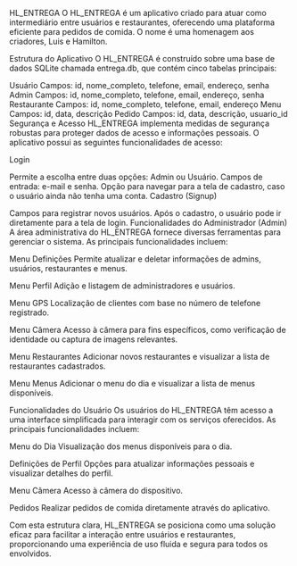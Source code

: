 HL_ENTREGA
O HL_ENTREGA é um aplicativo criado para atuar como intermediário entre usuários e restaurantes, oferecendo uma plataforma eficiente para pedidos de comida. O nome é uma homenagem aos criadores, Luis e Hamilton.

Estrutura do Aplicativo
O HL_ENTREGA é construído sobre uma base de dados SQLite chamada entrega.db, que contém cinco tabelas principais:

Usuário
Campos: id, nome_completo, telefone, email, endereço, senha
Admin
Campos: id, nome_completo, telefone, email, endereço, senha
Restaurante
Campos: id, nome_completo, telefone, email, endereço
Menu
Campos: id, data, descrição
Pedido
Campos: id, data, descrição, usuario_id
Segurança e Acesso
HL_ENTREGA implementa medidas de segurança robustas para proteger dados de acesso e informações pessoais. O aplicativo possui as seguintes funcionalidades de acesso:

Login

Permite a escolha entre duas opções: Admin ou Usuário.
Campos de entrada: e-mail e senha.
Opção para navegar para a tela de cadastro, caso o usuário ainda não tenha uma conta.
Cadastro (Signup)

Campos para registrar novos usuários.
Após o cadastro, o usuário pode ir diretamente para a tela de login.
Funcionalidades do Administrador (Admin)
A área administrativa do HL_ENTREGA fornece diversas ferramentas para gerenciar o sistema. As principais funcionalidades incluem:

Menu Definições
Permite atualizar e deletar informações de admins, usuários, restaurantes e menus.

Menu Perfil
Adição e listagem de administradores e usuários.

Menu GPS
Localização de clientes com base no número de telefone registrado.

Menu Câmera
Acesso à câmera para fins específicos, como verificação de identidade ou captura de imagens relevantes.

Menu Restaurantes
Adicionar novos restaurantes e visualizar a lista de restaurantes cadastrados.

Menu Menus
Adicionar o menu do dia e visualizar a lista de menus disponíveis.

Funcionalidades do Usuário
Os usuários do HL_ENTREGA têm acesso a uma interface simplificada para interagir com os serviços oferecidos. As principais funcionalidades incluem:

Menu do Dia
Visualização dos menus disponíveis para o dia.

Definições de Perfil
Opções para atualizar informações pessoais e visualizar detalhes do perfil.

Menu Câmera
Acesso à câmera do dispositivo.

Pedidos
Realizar pedidos de comida diretamente através do aplicativo.

Com esta estrutura clara, HL_ENTREGA se posiciona como uma solução eficaz para facilitar a interação entre usuários e restaurantes, proporcionando uma experiência de uso fluida e segura para todos os envolvidos.

